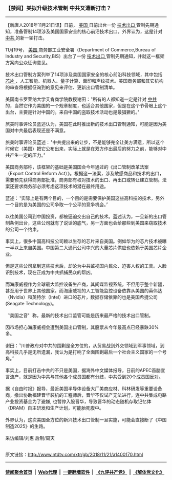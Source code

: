 ### 【禁闻】美拟升级技术管制 中共又遭新打击？
------------------------

<div class="wysiwyg">
 【新唐人2018年11月21日讯】日前，
 <a href="http://www.ntdtv.com/xtr/gb/articlelistbytag_美国.html" target="_blank">
  美国
 </a>
 日前出台一份
 <a href="http://www.ntdtv.com/xtr/gb/articlelistbytag_技术出口.html" target="_blank">
  技术出口
 </a>
 管制先期通知，准备管制14项涉及美国国家安全的核心前沿技术出口。外界认为，这是针对
 <a href="http://www.ntdtv.com/xtr/gb/articlelistbytag_中共.html" target="_blank">
  中共
 </a>
 的新一轮打击。
 <br/>
 <br/>
 11月19号，
 <a href="http://www.ntdtv.com/xtr/gb/articlelistbytag_美国.html" target="_blank">
  美国
 </a>
 商务部工业安全署（Department of Commerce,Bureau of Industry and Security,BIS）出台了一份
 <a href="http://www.ntdtv.com/xtr/gb/articlelistbytag_技术出口.html" target="_blank">
  技术出口
 </a>
 管制先期通知，并就这一框架方案向公众征询意见。
 <br/>
 <br/>
 技术出口管制方案列举了14项涉及美国国家安全的核心前沿科技领域，其中包括
 <a href="http://www.ntdtv.com/xtr/gb/articlelistbytag_芯片.html" target="_blank">
  芯片
 </a>
 、人工智能、机器人、量子计算、面印和声纹技术。美国商务部和其它机构的审查将根据征询到的意见来评估、更新出口管制清单。
 <br/>
 <br/>
 美国南卡罗莱纳大学艾肯商学院教授谢田：〝所有的人都知道一定是针对
 <a href="http://www.ntdtv.com/xtr/gb/articlelistbytag_中共.html" target="_blank">
  中共
 </a>
 的，当然它作为美国的一个规章制度，也适合其他国家，但是在这个节骨眼上这个出台，主要是针对中国的。来自中国的盗取技术活动也是最猖獗的。〞
 <br/>
 <br/>
 旅美时事评论员蓝述认为，美国在此时推出新的技术出口管制通知，可能是因为美国对中共最后表现还是不满意。
 <br/>
 <br/>
 旅美时事评论员蓝述：〝中共提出来的让步，不是能够完全让美方满意，所以这个时候它（美国）把它公布出来，实际上就是在双方作出最后的努力之前，能够对中共产生一定的压力。〞
 <br/>
 <br/>
 美国商务部称，该框架的基础是美国国会今年通过的《出口管制改革法案（Export Control Reform Act）》。根据这一法案，涉及敏感商品和技术的出口，需要预先获得商务部批准，商务部有权对技术的出口、再出口或转让建立管制。法案还要求商务部必须考虑这项技术的潜在最终用途。
 <br/>
 <br/>
 蓝述：〝实际上是有两个目的，一个目的是需要保护美国这些高科技的技术，另外一个目的是为美国的公司争取一个公平的竞争机会。〞
 <br/>
 <br/>
 以往美国公司到中国投资，都被逼迫交出自己的技术。蓝述认为，一旦新的出口管制条例出台，这些公司就有了说话的底气，另一方面也会给那些到美国来窃取技术的公司一个约束。
 <br/>
 <br/>
 事实上，很多中国高科技公司赖以生存的芯片来自美国。例如华为的芯片技术被曝一半以上来自美国。中国第二大通讯公司中兴的大量芯片供应也依赖于美国芯片企业。
 <br/>
 <br/>
 但是这些公司拿到这些技术后，却沦为中共监视国内民众、迫害人权的工具。人脸识别技术，现在正成为中共抓捕民众的帮凶。
 <br/>
 <br/>
 而海康威视作为全球最大监控设备生产商，其间谍监视系统，不但用于整个新疆，甚至用于世界上其他国家。而海康威视的人工智能监控设备依靠从美国的英伟达（Nvidia）和英特尔（Intel）进口的芯片，数据存储依靠的也是美国希捷公司(Seagate Technology)。
 <br/>
 <br/>
 〝美国之音〞称，最新的技术出口监管可能是历来最严格的技术出口管制。
 <br/>
 <br/>
 因市场担心海康威视会遭到美国出口管制，其股票从今年最高点已经暴跌30%多。
 <br/>
 <br/>
 谢田：〝川普政府对中共的围剿是全方位的，从贸易战到外交领域到军事领域，到高科技几乎是无所遗漏，我认为是打响了全面围剿最后一个社会主义国家的一个号角。〞
 <br/>
 <br/>
 事实上，目前打击中共的不只是美国，据海外中文媒体报导，日前的APEC首脑宣言流产，就是因为中共与其他各个成员国都有分歧，中共受到20个成员国反对。
 <br/>
 <br/>
 据《自由时报》报导，最近美国半导体设备大厂美商应材、科林研发等重要设备商，撤出协助福建晋华装机的工程师后，晋华不仅试产无法进行，连中共集成电路产业投资基金为了避嫌, 也暂停入股晋华，导致晋华的动态随机存取记忆体（DRAM）自主研发和生产计划，可能胎死腹中。
 <br/>
 <br/>
 外界认为，这次美国全方位的新兴技术出口管制一旦实施，可能会直接断了《中国制造2025》的生路。
 <br/>
 <br/>
 采访编辑/刘惠  后制/周天
</div>

<br/>原文链接：http://www.ntdtv.com/xtr/gb/2018/11/21/a1400170.html


------------------------
#### [禁闻聚合首页](https://github.com/gfw-breaker/banned-news/blob/master/README.md) &nbsp;|&nbsp; [Web代理](https://github.com/gfw-breaker/open-proxy/blob/master/README.md) &nbsp;|&nbsp; [一键翻墙软件](https://github.com/gfw-breaker/nogfw/blob/master/README.md) &nbsp;|&nbsp; [《九评共产党》](https://github.com/gfw-breaker/9ping.md/blob/master/README.md#九评之一评共产党是什么) &nbsp;|&nbsp; [《解体党文化》](https://github.com/gfw-breaker/jtdwh.md/blob/master/README.md#绪论)